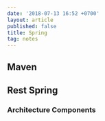 ```yaml
---
date: '2018-07-13 16:52 +0700'
layout: article
published: false
title: Spring
tag: notes
---
```

## Maven

## Rest Spring

### Architecture Components
